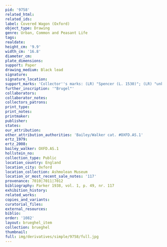 ```yaml
---
pid: '9758'
related_html: 
related_ids: 
label: Covered Wagon (Oxford)
object_type: Drawing
genre: Urban, Common and Peasant Life
tags: 
realdate: 
height_cm: '9.9'
width_cm: '16.8'
diameter_cm: 
plate_dimensions: 
support: Paper
drawing_medium: Black lead
signature: 
signature_location: 
support_marks: 'Collector''s marks: (LR) "Spencer (L. 1530)"; (LR) "unknown (L. 321?)"'
further_inscription: '"Brugel"'
collaborators: 
collaborator_notes: 
collectors_patrons: 
print_type: 
print_notes: 
printmaker: 
publisher: 
states: 
our_attribution: 
other_attribution_authorities: 'Bailey/Walker cat. #OXFD.AS.1'
ertz_1979: 
ertz_2008: 
bailey_walker: OXFD.AS.1
hollstein_no: 
collection_type: Public
location_country: England
location_city: Oxford
location_collection: Ashmolean Museum
location_or_most_recent_sale_notes: '117'
provenance: 7010|7011|7012
bibliography: Parker 1938, vol. 1, p. 49, nr. 117
exhibition_history: 
related_works: 
copies_and_variants: 
curatorial_files: 
external_resources: 
biblio: 
order: '1082'
layout: brueghel_item
collection: brueghel
thumbnail: 
full: img/derivatives/simple/9758/full.jpg
---
```

